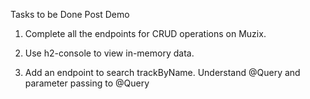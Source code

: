 Tasks to be Done Post Demo

1. Complete all the endpoints for CRUD operations on Muzix.

2. Use h2-console to view in-memory data.

3. Add an endpoint to search trackByName. Understand @Query and parameter passing to
@Query
